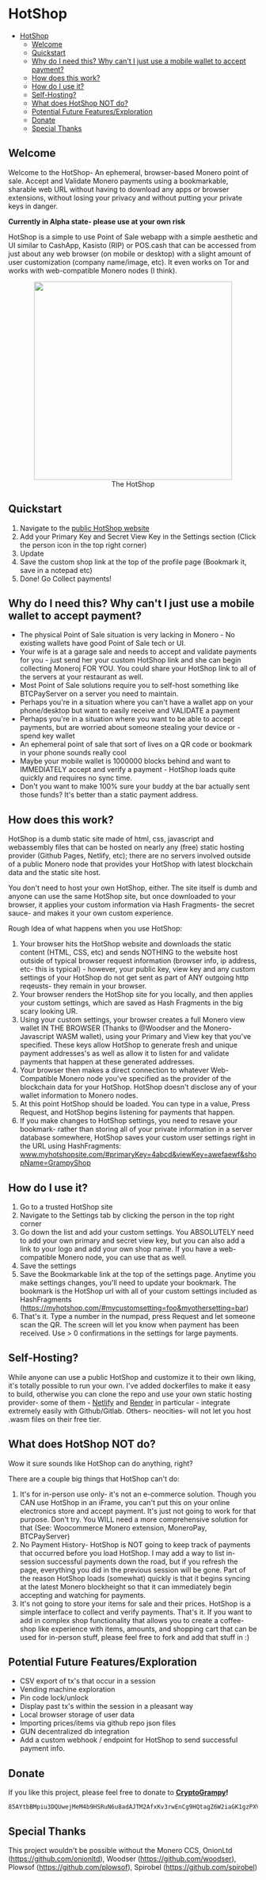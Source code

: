 # HotShop

- [HotShop](#hotshop)
  - [Welcome](#welcome)
  - [Quickstart](#quickstart)
  - [Why do I need this? Why can't I just use a mobile wallet to accept payment?](#why-do-i-need-this-why-cant-i-just-use-a-mobile-wallet-to-accept-payment)
  - [How does this work?](#how-does-this-work)
  - [How do I use it?](#how-do-i-use-it)
  - [Self-Hosting?](#self-hosting)
  - [What does HotShop NOT do?](#what-does-hotshop-not-do)
  - [Potential Future Features/Exploration](#potential-future-featuresexploration)
  - [Donate](#donate)
  - [Special Thanks](#special-thanks)

## Welcome

Welcome to the HotShop- An ephemeral, browser-based Monero point of sale. Accept and Validate Monero payments using a bookmarkable, sharable web URL without having to download any apps or browser extensions, without losing your privacy and without putting your private keys in danger.

**Currently in Alpha state- please use at your own risk**

HotShop is a simple to use Point of Sale webapp with a simple aesthetic and UI similar to CashApp, Kasisto (RIP) or POS.cash that can be accessed from just about any web browser (on mobile or desktop) with a slight amount of user customization (company name/image, etc). It even works on Tor and works with web-compatible Monero nodes (I think).

<center> 
<figure>
<img src="docs/shop.jpeg" width="400">
<figcaption>The HotShop</figcaption>
</figure>
</center>

## Quickstart

1. Navigate to the [public HotShop website](https://hotshop.onrender.com/)
2. Add your Primary Key and Secret View Key in the Settings section (Click the person icon in the top right corner)
3. Update
4. Save the custom shop link at the top of the profile page (Bookmark it, save in a notepad etc)
5. Done! Go Collect payments!

## Why do I need this? Why can't I just use a mobile wallet to accept payment?

- The physical Point of Sale situation is very lacking in Monero - No existing wallets have good Point of Sale tech or UI.
- Your wife is at a garage sale and needs to accept and validate payments for you - just send her your custom HotShop link and she can begin collecting Moneroj FOR YOU. You could share your HotShop link to all of the servers at your restaurant as well.
- Most Point of Sale solutions require you to self-host something like BTCPayServer on a server you need to maintain.
- Perhaps you're in a situation where you can't have a wallet app on your phone/desktop but want to easily receive and VALIDATE a payment
- Perhaps you're in a situation where you want to be able to accept payments, but are worried about someone stealing your device or - spend key wallet
- An ephemeral point of sale that sort of lives on a QR code or bookmark in your phone sounds really cool
- Maybe your mobile wallet is 1000000 blocks behind and want to IMMEDIATELY accept and verify a payment - HotShop loads quite quickly and requires no sync time.
- Don't you want to make 100% sure your buddy at the bar actually sent those funds? It's better than a static payment address.

## How does this work?

HotShop is a dumb static site made of html, css, javascript and webassembly files that can be hosted on nearly any (free) static hosting provider (Github Pages, Netlify, etc); there are no servers involved outside of a public Monero node that provides your HotShop with latest blockchain data and the static site host.

You don't need to host your own HotShop, either. The site itself is dumb and anyone can use the same HotShop site, but once downloaded to your browser, it applies your custom information via Hash Fragments- the secret sauce- and makes it your own custom experience.

Rough Idea of what happens when you use HotShop:

1. Your browser hits the HotShop website and downloads the static content (HTML, CSS, etc) and sends NOTHING to the website host outside of typical browser request information (browser info, ip address, etc- this is typical) - however, your public key, view key and any custom settings of your HotShop do not get sent as part of ANY outgoing http reqeusts- they remain in your browser.
2. Your browser renders the HotShop site for you locally, and then applies your custom settings, which are saved as Hash Fragments in the big scary looking UR.
3. Using your custom settings, your browser creates a full Monero view wallet IN THE BROWSER (Thanks to @Woodser and the Monero-Javascript WASM wallet), using your Primary and View key that you've specified. These keys allow HotShop to generate fresh and unique payment addresses's as well as allow it to listen for and validate payments that happen at these generated addresses.
4. Your browser then makes a direct connection to whatever Web-Compatible Monero node you've specified as the provider of the blockchain data for your HotShop. HotShop doesn't disclose any of your wallet information to Monero nodes.
5. At this point HotShop should be loaded. You can type in a value, Press Request, and HotShop begins listening for payments that happen.
6. If you make changes to HotShop settings, you need to resave your bookmark- rather than storing all of your private information in a server database somewhere, HotShop saves your custom user settings right in the URL using HashFragments: www.myhotshopsite.com/#primaryKey=4abcd&viewKey=awefaewf&shopName=GrampyShop

## How do I use it?

1. Go to a trusted HotShop site
2. Navigate to the Settings tab by clicking the person in the top right corner
3. Go down the list and add your custom settings. You ABSOLUTELY need to add your own primary and secret view key, but you can also add a link to your logo and add your own shop name. If you have a web-compatible Monero node, you can use that as well.
4. Save the settings
5. Save the Bookmarkable link at the top of the settings page. Anytime you make settings changes, you'll need to update your bookmark. The bookmark is the HotShop url with all of your custom settings included as HashFragments (https://myhotshop.com/#mycustomsetting=foo&myothersetting=bar)
6. That's it. Type a number in the numpad, press Request and let someone scan the QR. The screen will let you know when payment has been received. Use > 0 confirmations in the settings for large payments.

## Self-Hosting?

While anyone can use a public HotShop and customize it to their own liking, it's totally possible to run your own. I've added dockerfiles to make it easy to build, otherwise you can clone the repo and use your own static hosting provider- some of them - [Netlify](https://www.netlify.com/) and [Render](https://render.com/) in particular - integrate extremely easily with Github/Gitlab. Others- neocities- will not let you host .wasm files on their free tier.

## What does HotShop NOT do?

Wow it sure sounds like HotShop can do anything, right?

There are a couple big things that HotShop can't do:

1. It's for in-person use only- it's not an e-commerce solution. Though you CAN use HotShop in an iFrame, you can't put this on your online electronics store and accept payment. It's just not going to work for that purpose. Don't try. You WILL need a more comprehensive solution for that (See: Woocommerce Monero extension, MoneroPay, BTCPayServer)
2. No Payment History- HotShop is NOT going to keep track of payments that occurred before you load HotShop. I may add a way to list in-session successful payments down the road, but if you refresh the page, everything you did in the previous session will be gone. Part of the reason HotShop loads (somewhat) quickly is that it begins syncing at the latest Monero blockheight so that it can immediately begin accepting and watching for payments.
3. It's not going to store your items for sale and their prices. HotShop is a simple interface to collect and verify payments. That's it. If you want to add in complex shop functionality that allows you to create a coffee-shop like experience with items, amounts, and shopping cart that can be used for in-person stuff, please feel free to fork and add that stuff in :)

## Potential Future Features/Exploration

- CSV export of tx's that occur in a session
- Vending machine exploration
- Pin code lock/unlock
- Display past tx's within the session in a pleasant way
- Local browser storage of user data
- Importing prices/items via github repo json files
- GUN decentralized db integration
- Add a custom webhook / endpoint for HotShop to send successful payment info.

## Donate

If you like this project, please feel free to donate to **[CryptoGrampy](https://twitter.com/CryptoGrampy)!**

```
85AYtbBMpiu3DQUwejMeM4b9HSRuN6u8adAJTM2AfxKv3rwEnCg9HQtagZ6W2iaGK1gzPXVRpgGgg9dJtdLmgBP7VMDVKXe
```

## Special Thanks

This project wouldn't be possible without the Monero CCS, OnionLtd (https://github.com/onionltd), Woodser (https://github.com/woodser), Plowsof (https://github.com/plowsof), Spirobel (https://github.com/spirobel)
